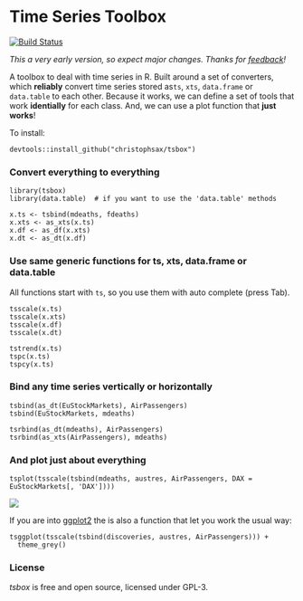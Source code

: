Time Series Toolbox
===================

[![Build Status](https://travis-ci.org/christophsax/tsbox.svg?branch=master)](https://travis-ci.org/christophsax/tsbox)

*This a very early version, so expect major changes. Thanks for [feedback](mailto:christoph.sax@gmail.com)!*

A toolbox to deal with time series in R. Built around a set of converters, which
**reliably** convert time series stored as`ts`, `xts`, `data.frame` or
`data.table` to each other. Because it works, we can define a set of tools that
work **identially** for each class. And, we can use a plot function that
**just works**!

To install:
```
devtools::install_github("christophsax/tsbox")
```

### Convert everything to everything

```
library(tsbox)
library(data.table)  # if you want to use the 'data.table' methods

x.ts <- tsbind(mdeaths, fdeaths) 
x.xts <- as_xts(x.ts)
x.df <- as_df(x.xts)
x.dt <- as_dt(x.df)
```

### Use same generic functions for ts, xts, data.frame or data.table

All functions start with `ts`, so you use them with auto complete (press Tab).

```
tsscale(x.ts)
tsscale(x.xts)
tsscale(x.df)
tsscale(x.dt)

tstrend(x.ts)
tspc(x.ts)
tspcy(x.ts)
```

### Bind any time series vertically or horizontally

```
tsbind(as_dt(EuStockMarkets), AirPassengers)
tsbind(EuStockMarkets, mdeaths)

tsrbind(as_dt(mdeaths), AirPassengers)
tsrbind(as_xts(AirPassengers), mdeaths)
```

### And plot just about everything

```
tsplot(tsscale(tsbind(mdeaths, austres, AirPassengers, DAX = EuStockMarkets[, 'DAX'])))
```
![](https://github.com/christophsax/tsbox/raw/base-graphic/inst/docs/myfig.png)


If you are into [ggplot2](https://CRAN.R-project.org/package=ggplot2) the is
also a function that let you work the usual way:

```
tsggplot(tsscale(tsbind(discoveries, austres, AirPassengers))) + 
  theme_grey()
```


### License

*tsbox* is free and open source, licensed under GPL-3. 

